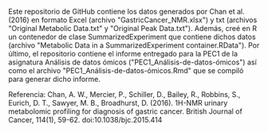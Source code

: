 Este repositorio de GitHub contiene los datos generados por Chan et al. (2016) en formato Excel (archivo "GastricCancer_NMR.xlsx") y txt (archivos "Original Metabolic Data.txt" y "Original Peak Data.txt"). Además, creé en R un contenedor de clase SummarizedExperiment que contiene dichos datos (archivo "Metabolic Data in a SummarizedExperiment container.RData"). Por último, el repositorio contiene el informe entregado para la PEC1 de la asignatura Análisis de datos ómicos ("PEC1_Análisis-de-datos-ómicos") así como el archivo "PEC1_Análisis-de-datos-ómicos.Rmd" que se compiló para generar dicho informe.

Referencia:
Chan, A. W., Mercier, P., Schiller, D., Bailey, R., Robbins, S., Eurich, D. T., Sawyer, M. B., Broadhurst, D. (2016). 1H-NMR urinary metabolomic profiling for diagnosis of gastric cancer. British Journal of Cancer, 114(1), 59-62. doi:10.1038/bjc.2015.414